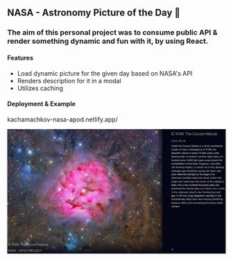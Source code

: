 ## NASA - Astronomy Picture of the Day :rocket:

### The aim of this personal project was to consume public API & render something dynamic and fun with it, by using React. 

#### Features
* Load dynamic picture for the given day based on NASA's API
* Renders description for it in a modal
* Utilizes caching

#### Deployment & Example
kachamachkov-nasa-apod.netlify.app/

 ![alt text](./public/example.jpeg)

